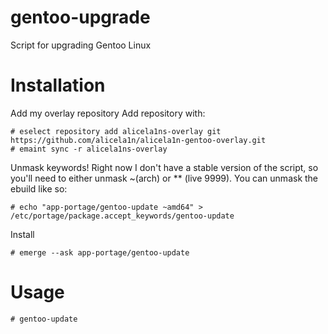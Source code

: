 # gentoo-upgrade
Script for upgrading Gentoo Linux

# Installation
Add my overlay repository
Add repository with:
```
# eselect repository add alicela1ns-overlay git https://github.com/alicela1n/alicela1n-gentoo-overlay.git
# emaint sync -r alicela1ns-overlay
```

Unmask keywords! Right now I don't have a stable version of the script, so you'll need to either unmask ~(arch) or ** (live 9999).
You can unmask the ebuild like so:
```
# echo "app-portage/gentoo-update ~amd64" > /etc/portage/package.accept_keywords/gentoo-update
```

Install
```
# emerge --ask app-portage/gentoo-update
```

# Usage
```
# gentoo-update
```
